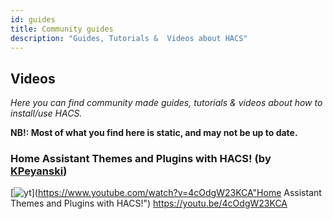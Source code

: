 ```yaml
---
id: guides
title: Community guides
description: "Guides, Tutorials &  Videos about HACS"
---
```


## Videos

_Here you can find community made guides, tutorials & videos about how  to install/use HACS._

**NB!: Most of what you find here is static, and may not be up to date.**

### Home Assistant Themes and Plugins with HACS! (by [KPeyanski](https://www.youtube.com/channel/UCiyU6otsAn6v2NbbtM85npg))

[![yt](https://img.youtube.com/vi/4cOdgW23KCA/0.jpg)](https://www.youtube.com/watch?v=4cOdgW23KCA"Home Assistant Themes and Plugins with HACS!")
https://youtu.be/4cOdgW23KCA
